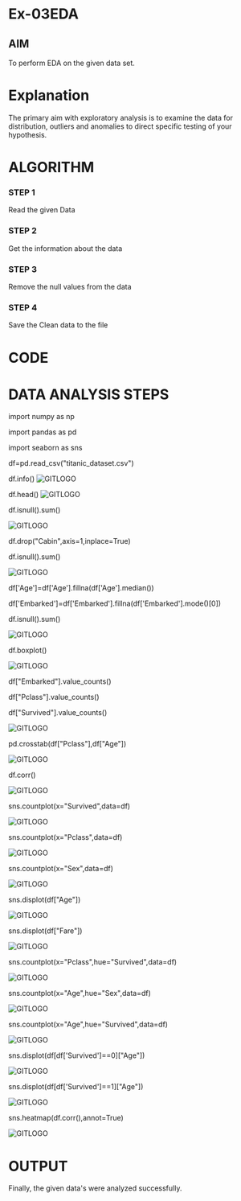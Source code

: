 # Ex-03EDA

## AIM
To perform EDA on the given data set. 

# Explanation
The primary aim with exploratory analysis is to examine the data for distribution, outliers and 
anomalies to direct specific testing of your hypothesis.
 

# ALGORITHM
### STEP 1
Read the given Data

### STEP 2
Get the information about the data

### STEP 3
Remove the null values from the data

### STEP 4
Save the Clean data to the file




# CODE
# DATA ANALYSIS STEPS
import numpy as np

import pandas as pd

import seaborn as sns

df=pd.read_csv("titanic_dataset.csv")

df.info()
![GITLOGO](1.jpg)

df.head()
![GITLOGO](2.jpg)

df.isnull().sum()

![GITLOGO](3.jpg)

df.drop("Cabin",axis=1,inplace=True)

df.isnull().sum()

![GITLOGO](4.jpg)

df['Age']=df['Age'].fillna(df['Age'].median())

df['Embarked']=df['Embarked'].fillna(df['Embarked'].mode()[0])

df.isnull().sum()

![GITLOGO](5.jpg)

df.boxplot()

![GITLOGO](6.jpg)

df["Embarked"].value_counts()

df["Pclass"].value_counts()

df["Survived"].value_counts()

![GITLOGO](7.jpg)

pd.crosstab(df["Pclass"],df["Age"])

![GITLOGO](8.jpg)

df.corr()

![GITLOGO](9.jpg)

 sns.countplot(x="Survived",data=df)

![GITLOGO](10.jpg)

sns.countplot(x="Pclass",data=df)

![GITLOGO](11.jpg)

sns.countplot(x="Sex",data=df)

![GITLOGO](12.jpg)

sns.displot(df["Age"])

![GITLOGO](13.jpg)

sns.displot(df["Fare"])

![GITLOGO](14.jpg)

sns.countplot(x="Pclass",hue="Survived",data=df)

![GITLOGO](15.jpg)

sns.countplot(x="Age",hue="Sex",data=df)

![GITLOGO](16.jpg)

sns.countplot(x="Age",hue="Survived",data=df)

![GITLOGO](17.jpg)

sns.displot(df[df['Survived']==0]["Age"])

![GITLOGO](18.jpg)

sns.displot(df[df['Survived']==1]["Age"])

![GITLOGO](19.jpg)

sns.heatmap(df.corr(),annot=True)

![GITLOGO](20.jpg)

# OUTPUT
Finally, the given data's were analyzed successfully.




















